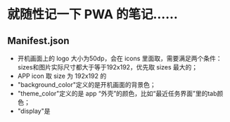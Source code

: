 # 就随性记一下 PWA 的笔记……

## Manifest.json
- 开机画面上的 logo 大小为50dp，会在 icons 里面取，需要满足两个条件：sizes和图片实际尺寸都大于等于192x192，优先取 sizes 最大的；
- APP icon 取 size 为 192x192 的
- "background_color"定义的是开机画面的背景色；
- "theme_color"定义的是 app “外壳”的颜色，比如“最近任务界面”里的tab颜色；
- "display"是
